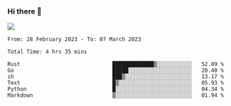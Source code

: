 ### Hi there 👋️

![](https://komarev.com/ghpvc/?username=Loner1024)

<!--START_SECTION:waka-->

```text
From: 28 February 2023 - To: 07 March 2023

Total Time: 4 hrs 35 mins

Rust                             █████████████▒░░░░░░░░░░░   52.89 %
Go                               █████░░░░░░░░░░░░░░░░░░░░   20.40 %
sh                               ███▒░░░░░░░░░░░░░░░░░░░░░   13.17 %
Text                             █▒░░░░░░░░░░░░░░░░░░░░░░░   05.93 %
Python                           █░░░░░░░░░░░░░░░░░░░░░░░░   04.34 %
Markdown                         ▒░░░░░░░░░░░░░░░░░░░░░░░░   01.94 %
```

<!--END_SECTION:waka-->



